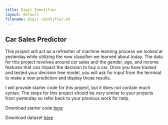 ```yaml
---
title: Digit Identifier
layout: default
filename: digit-identifier.md
--- 
```


## Car Sales Predictor
This project will act as a refresher of machine learning process we looked at yesterday while utilizing the new classifier we learned about today. The data for this project revolves around car sales and the gender, age, and income features that can impact the decision to buy a car. Once you have trained and tested your decision tree model, you will ask for input from the terminal to make a new prediction and display those results.

I will provide starter code for this project, but it does not contain much syntax. The steps for this project should be very similar to your projects from yesterday so refer back to your previous work for help.

Download starter code [here](dt-car-sales.py)

Download dataset [here](/datasets/car_data.csv)
